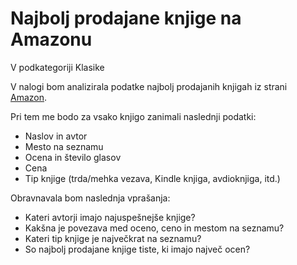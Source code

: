 # Najbolj prodajane knjige na Amazonu
V podkategoriji Klasike

V nalogi bom analizirala podatke najbolj prodajanih knjigah iz strani
[Amazon](https://www.amazon.com/Best-Sellers-Books-Classic-Literature-Fiction/zgbs/books/10399/ref=zg_bs_nav_b_2_17).

Pri tem me bodo za vsako knjigo zanimali naslednji podatki:
* Naslov in avtor
* Mesto na seznamu 
* Ocena in število glasov
* Cena
* Tip knjige (trda/mehka vezava, Kindle knjiga, avdioknjiga, itd.)

Obravnavala bom naslednja vprašanja:
* Kateri avtorji imajo najuspešnejše knjige? 
* Kakšna je povezava med oceno, ceno in mestom na seznamu?
* Kateri tip knjige je največkrat na seznamu? 
* So najbolj prodajane knjige tiste, ki imajo največ ocen?





